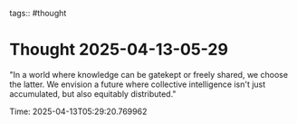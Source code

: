 tags:: #thought

# Thought 2025-04-13-05-29

"In a world where knowledge can be gatekept or freely shared, we choose the latter. We envision a future where collective intelligence isn't just accumulated, but also equitably distributed."

Time: 2025-04-13T05:29:20.769962
